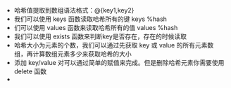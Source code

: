 * 哈希值提取到数组语法格式：@{key1,key2}
* 我们可以使用 keys 函数读取哈希所有的键 keys %hash
* 们可以使用 values 函数来读取哈希所有的值 values %hash
* 我们可以使用 exists 函数来判断key是否存在，存在的时候读取
* 哈希大小为元素的个数，我们可以通过先获取 key 或 value 的所有元素数组，再计算数组元素多少来获取哈希的大小
* 添加 key/value 对可以通过简单的赋值来完成。但是删除哈希元素你需要使用 delete 函数
* 